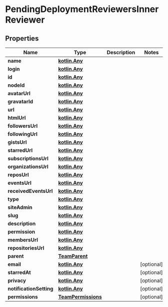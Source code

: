 
# PendingDeploymentReviewersInnerReviewer

## Properties
Name | Type | Description | Notes
------------ | ------------- | ------------- | -------------
**name** | [**kotlin.Any**](.md) |  | 
**login** | [**kotlin.Any**](.md) |  | 
**id** | [**kotlin.Any**](.md) |  | 
**nodeId** | [**kotlin.Any**](.md) |  | 
**avatarUrl** | [**kotlin.Any**](.md) |  | 
**gravatarId** | [**kotlin.Any**](.md) |  | 
**url** | [**kotlin.Any**](.md) |  | 
**htmlUrl** | [**kotlin.Any**](.md) |  | 
**followersUrl** | [**kotlin.Any**](.md) |  | 
**followingUrl** | [**kotlin.Any**](.md) |  | 
**gistsUrl** | [**kotlin.Any**](.md) |  | 
**starredUrl** | [**kotlin.Any**](.md) |  | 
**subscriptionsUrl** | [**kotlin.Any**](.md) |  | 
**organizationsUrl** | [**kotlin.Any**](.md) |  | 
**reposUrl** | [**kotlin.Any**](.md) |  | 
**eventsUrl** | [**kotlin.Any**](.md) |  | 
**receivedEventsUrl** | [**kotlin.Any**](.md) |  | 
**type** | [**kotlin.Any**](.md) |  | 
**siteAdmin** | [**kotlin.Any**](.md) |  | 
**slug** | [**kotlin.Any**](.md) |  | 
**description** | [**kotlin.Any**](.md) |  | 
**permission** | [**kotlin.Any**](.md) |  | 
**membersUrl** | [**kotlin.Any**](.md) |  | 
**repositoriesUrl** | [**kotlin.Any**](.md) |  | 
**parent** | [**TeamParent**](TeamParent.md) |  | 
**email** | [**kotlin.Any**](.md) |  |  [optional]
**starredAt** | [**kotlin.Any**](.md) |  |  [optional]
**privacy** | [**kotlin.Any**](.md) |  |  [optional]
**notificationSetting** | [**kotlin.Any**](.md) |  |  [optional]
**permissions** | [**TeamPermissions**](TeamPermissions.md) |  |  [optional]



